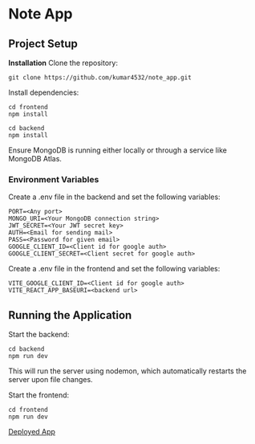 # Note App

## Project Setup

**Installation**
Clone the repository:

```
git clone https://github.com/kumar4532/note_app.git
```


Install dependencies:
```
cd frontend
npm install
```

```
cd backend
npm install
```

Ensure MongoDB is running either locally or through a service like MongoDB Atlas.

### Environment Variables
Create a .env file in the backend and set the following variables:

```
PORT=<Any port>
MONGO_URI=<Your MongoDB connection string>
JWT_SECRET=<Your JWT secret key>
AUTH=<Email for sending mail>
PASS=<Password for given email>
GOOGLE_CLIENT_ID=<Client id for google auth>
GOOGLE_CLIENT_SECRET=<Client secret for google auth>
```

Create a .env file in the frontend and set the following variables:

```
VITE_GOOGLE_CLIENT_ID=<Client id for google auth>
VITE_REACT_APP_BASEURI=<backend url>
```

## Running the Application

Start the backend:
```
cd backend
npm run dev
```
This will run the server using nodemon, which automatically restarts the server upon file changes.

Start the frontend:
```
cd frontend
npm run dev
```

[Deployed App](https://note-app-client-alpha.vercel.app)